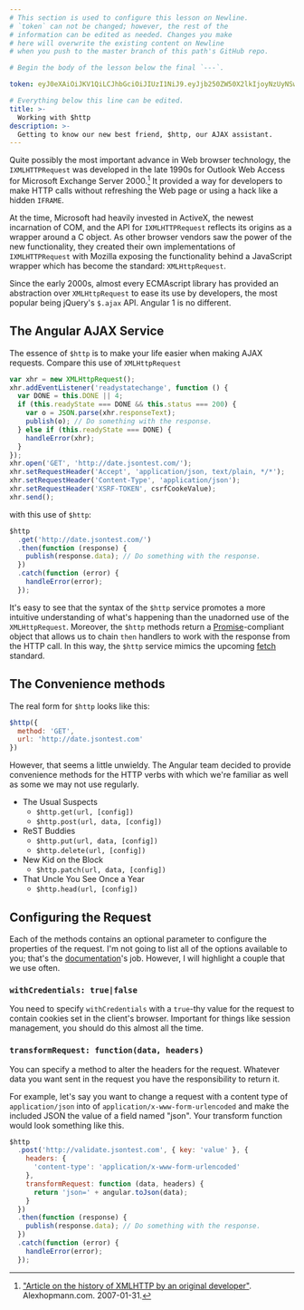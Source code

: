 ```yaml
---
# This section is used to configure this lesson on Newline.
# `token` can not be changed; however, the rest of the
# information can be edited as needed. Changes you make
# here will overwrite the existing content on Newline
# when you push to the master branch of this path's GitHub repo.

# Begin the body of the lesson below the final `---`.

token: eyJ0eXAiOiJKV1QiLCJhbGciOiJIUzI1NiJ9.eyJjb250ZW50X2lkIjoyNzUyNSwiY29udGVudF90eXBlIjoiTGVzc29uIn0.bmZUuXwhO8OnaOLbiwLPyNb9QkYn3QR8kKF8i2aTh88

# Everything below this line can be edited.
title: >-
  Working with $http
description: >-
  Getting to know our new best friend, $http, our AJAX assistant.
---
```

Quite possibly the most important advance in Web browser technology, the
`IXMLHTTPRequest` was developed in the late 1990s for Outlook Web Access
for Microsoft Exchange Server 2000.[^1] It provided a way for developers
to make HTTP calls without refreshing the Web page or using a hack like
a hidden `IFRAME`.

At the time, Microsoft had heavily invested in ActiveX, the newest
incarnation of COM, and the API for `IXMLHTTPRequest` reflects its origins
as a wrapper around a C object. As other browser vendors saw the power of
the new functionality, they created their own implementations of
`IXMLHTTPRequest` with Mozilla exposing the functionality behind a
JavaScript wrapper which has become the standard: `XMLHttpRequest`.

Since the early 2000s, almost every ECMAscript library has provided an
abstraction over `XMLHttpRequest` to ease its use by developers, the most
popular being jQuery's `$.ajax` API. Angular 1 is no different.

## The Angular AJAX Service

The essence of `$http` is to make your life easier when making AJAX
requests. Compare this use of `XMLHttpRequest`

```javascript
var xhr = new XMLHttpRequest();
xhr.addEventListener('readystatechange', function () {
  var DONE = this.DONE || 4;
  if (this.readyState === DONE && this.status === 200) {
    var o = JSON.parse(xhr.responseText);
    publish(o); // Do something with the response.
  } else if (this.readyState === DONE) {
    handleError(xhr);
  }
});
xhr.open('GET', 'http://date.jsontest.com/');
xhr.setRequestHeader('Accept', 'application/json, text/plain, */*');
xhr.setRequestHeader('Content-Type', 'application/json');
xhr.setRequestHeader('XSRF-TOKEN', csrfCookeValue);
xhr.send();
```

with this use of `$http`:

```javascript
$http
  .get('http://date.jsontest.com/')
  .then(function (response) {
    publish(response.data); // Do something with the response.
  })
  .catch(function (error) {
    handleError(error);
  });
```

It's easy to see that the syntax of the `$http` service promotes a
more intuitive understanding of what's happening than the unadorned
use of the `XMLHttpRequest`. Moreover, the `$http` methods return
a [Promise](http://promisesaplus.com/)-compliant object that allows
us to chain `then` handlers to work with the response from the HTTP
call. In this way, the `$http` service mimics the upcoming
[fetch](https://fetch.spec.whatwg.org) standard.

## The Convenience methods

The real form for `$http` looks like this:

```javascript
$http({
  method: 'GET',
  url: 'http://date.jsontest.com'
})
```

However, that seems a little unwieldy. The Angular team decided to
provide convenience methods for the HTTP verbs with which we're
familiar as well as some we may not use regularly.

* The Usual Suspects
  * `$http.get(url, [config])`
  * `$http.post(url, data, [config])`
* ReST Buddies
  * `$http.put(url, data, [config])`
  * `$http.delete(url, [config])`
* New Kid on the Block
  * `$http.patch(url, data, [config])`
* That Uncle You See Once a Year
  * `$http.head(url, [config])`

## Configuring the Request

Each of the methods contains an optional parameter to configure the
properties of the request. I'm not going to list all of the options
available to you; that's the
[documentation](https://docs.angularjs.org/api/ng/service/$http#usage)'s
job. However, I will highlight a couple that we use often.

### `withCredentials: true|false`

You need to specify `withCredentials` with a `true`-thy value for the
request to contain cookies set in the client's browser. Important for
things like session management, you should do this almost all the time.

### `transformRequest: function(data, headers)`

You can specify a method to alter the headers for the request. Whatever
data you want sent in the request you have the responsibility to return
it.

For example, let's say you want to change a request with a content type
of `application/json` into of `application/x-www-form-urlencoded` and
make the included JSON the value of a field named "json". Your transform
function would look something like this.

```javascript
$http
  .post('http://validate.jsontest.com', { key: 'value' }, {
    headers: {
      'content-type': 'application/x-www-form-urlencoded'
    },
    transformRequest: function (data, headers) {
      return 'json=' + angular.toJson(data);
    }
  })
  .then(function (response) {
    publish(response.data); // Do something with the response.
  })
  .catch(function (error) {
    handleError(error);
  });
```


[^1]: ["Article on the history of XMLHTTP by an original developer"](http://www.alexhopmann.com/xmlhttp.htm). Alexhopmann.com. 2007-01-31.